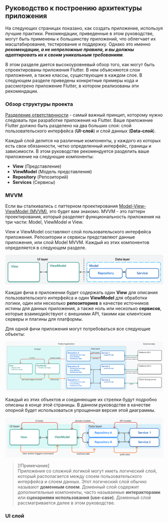 ## Руководство к построению архитектуры приложения

На следующих страницах показано, как создать приложение, используя лучшие практики. Рекомендации, приведенные в этом руководстве, могут быть применены к большинству приложений, что облегчает их масштабирование, тестирование и поддержку. Однако это именно **_рекомендации, а не непреложные правила, и вы должны адаптировать их к своим уникальным требованиям_**.

В этом разделе дается высокоуровневый обзор того, как могут быть спроектированы приложения Flutter. В нем объясняются слои приложения, а также классы, существующие в каждом слое. В следующем разделе приведены конкретные примеры кода и рассмотрено приложение Flutter, в котором реализованы эти рекомендации.

### Обзор структуры проекта

[Разделение ответственности](https://ru.wikipedia.org/wiki/%D0%A0%D0%B0%D0%B7%D0%B4%D0%B5%D0%BB%D0%B5%D0%BD%D0%B8%D0%B5_%D0%BE%D1%82%D0%B2%D0%B5%D1%82%D1%81%D1%82%D0%B2%D0%B5%D0%BD%D0%BD%D0%BE%D1%81%D1%82%D0%B8) - самый важный принцип, которому нужно следовать при разработке приложения на Flutter. Ваше приложение Flutter должно быть разделено на два больших слоя: слой пользовательского интерфейса (**UI-слой**) и слой данных (**Data-слой**).

Каждый слой делится на различные компоненты, у каждого из которых есть свои обязанности, четко определенный интерфейс, границы и зависимости. В этом руководстве рекомендуется разделить ваше приложение на следующие компоненты:

- **View** (Представление)
- **ViewModel** (Модель представления)
- **Repository** (Репозиторий)
- **Services** (Сервисы)

### MVVM

Если вы сталкивались с паттерном проектирования [Model-View-ViewModel (MVVM)](), это будет вам знакомо. MVVM - это паттерн проектирования, который разделяет функциональность приложения на три части: Model, ViewModel и View.

View и ViewModel составляют слой пользовательского интерфейса приложения. Репозитории и сервисы представляют данные приложения, или слой Model MVVM. Каждый из этих компонентов определяется в следующем разделе.

![Слои MVVM](img/mvvm-intro-with-layers.png "Слои MVVM")

Каждая фича в приложении будет содержать один **View** для описания пользовательского интерфейса и один **ViewModel** для обработки логики, один или несколько **репозиториев** в качестве источников истины для данных приложения, а также ноль или несколько **сервисов**, которые взаимодействуют с внешними API, такими как клиентские серверы и плагины для платформы.

Для одной фичи приложения могут потребоваться все следующие объекты:

![Пример архитектуры фичи](img/feature-architecture-example.png "Пример архитектуры фичи")

Каждый из этих объектов и соединяющие их стрелки будут подробно описаны в конце этой страницы. В данном руководстве в качестве опорной будет использоваться упрощенная версия этой диаграммы.

![Пример архитектуры фичи упрощенный](img/feature-architecture-simplified.png "Пример архитектуры фичи упрощенный")

> [!Примечание]  
> Приложения со сложной логикой могут иметь логический слой, который располагается между слоем пользовательского интерфейса и слоем данных. Этот логический слой обычно называют **доменным слоем**. Доменный слой содержит дополнительные компоненты, часто называемые **интеракторами** или **сценариями использования (use-case)**. Доменный слой рассматривается далее в этом руководстве.

### UI слой
